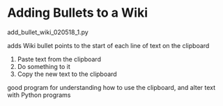 # Adding Bullets to a Wiki

add_bullet_wiki_020518_1.py

adds Wiki bullet points to the start of each line of text on the clipboard

1.  Paste text from the clipboard
2.  Do something to it
3.  Copy the new text to the clipboard

good program for understanding how to use the clipboard, and alter text with Python programs